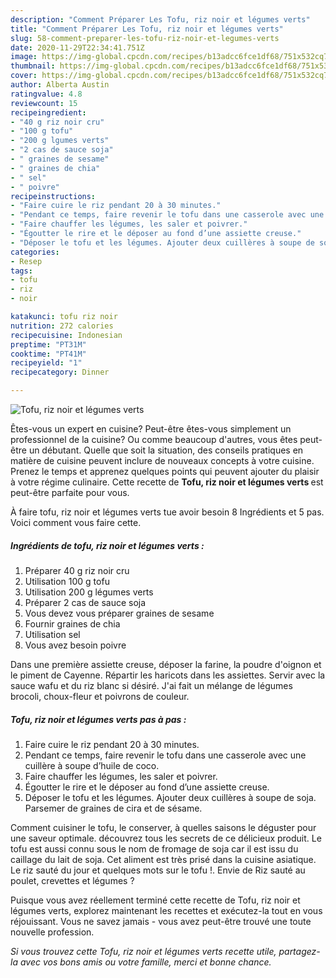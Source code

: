 ```yaml
---
description: "Comment Préparer Les Tofu, riz noir et légumes verts"
title: "Comment Préparer Les Tofu, riz noir et légumes verts"
slug: 58-comment-preparer-les-tofu-riz-noir-et-legumes-verts
date: 2020-11-29T22:34:41.751Z
image: https://img-global.cpcdn.com/recipes/b13adcc6fce1df68/751x532cq70/tofu-riz-noir-et-legumes-verts-photo-principale-de-la-recette.jpg
thumbnail: https://img-global.cpcdn.com/recipes/b13adcc6fce1df68/751x532cq70/tofu-riz-noir-et-legumes-verts-photo-principale-de-la-recette.jpg
cover: https://img-global.cpcdn.com/recipes/b13adcc6fce1df68/751x532cq70/tofu-riz-noir-et-legumes-verts-photo-principale-de-la-recette.jpg
author: Alberta Austin
ratingvalue: 4.8
reviewcount: 15
recipeingredient:
- "40 g riz noir cru"
- "100 g tofu"
- "200 g lgumes verts"
- "2 cas de sauce soja"
- " graines de sesame"
- " graines de chia"
- " sel"
- " poivre"
recipeinstructions:
- "Faire cuire le riz pendant 20 à 30 minutes."
- "Pendant ce temps, faire revenir le tofu dans une casserole avec une cuillère à soupe d’huile de coco."
- "Faire chauffer les légumes, les saler et poivrer."
- "Égoutter le rire et le déposer au fond d’une assiette creuse."
- "Déposer le tofu et les légumes. Ajouter deux cuillères à soupe de soja. Parsemer de graines de cira et de sésame."
categories:
- Resep
tags:
- tofu
- riz
- noir

katakunci: tofu riz noir 
nutrition: 272 calories
recipecuisine: Indonesian
preptime: "PT31M"
cooktime: "PT41M"
recipeyield: "1"
recipecategory: Dinner

---
```



![Tofu, riz noir et légumes verts](https://img-global.cpcdn.com/recipes/b13adcc6fce1df68/751x532cq70/tofu-riz-noir-et-legumes-verts-photo-principale-de-la-recette.jpg)

Êtes-vous un expert en cuisine? Peut-être êtes-vous simplement un professionnel de la cuisine? Ou comme beaucoup d'autres, vous êtes peut-être un débutant. Quelle que soit la situation, des conseils pratiques en matière de cuisine peuvent inclure de nouveaux concepts à votre cuisine. Prenez le temps et apprenez quelques points qui peuvent ajouter du plaisir à votre régime culinaire. Cette recette de <strong> Tofu, riz noir et légumes verts </strong> est peut-être parfaite pour vous.

<!--inarticleads1-->

À faire tofu, riz noir et légumes verts tue avoir besoin 8 Ingrédients et 5 pas. Voici comment vous faire cette.

##### Ingrédients de tofu, riz noir et légumes verts :

1. Préparer 40 g riz noir cru
1. Utilisation 100 g tofu
1. Utilisation 200 g légumes verts
1. Préparer 2 cas de sauce soja
1. Vous devez vous préparer  graines de sesame
1. Fournir  graines de chia
1. Utilisation  sel
1. Vous avez besoin  poivre


Dans une première assiette creuse, déposer la farine, la poudre d&#39;oignon et le piment de Cayenne. Répartir les haricots dans les assiettes. Servir avec la sauce wafu et du riz blanc si désiré. J&#39;ai fait un mélange de légumes brocoli, choux-fleur et poivrons de couleur. 

<!--inarticleads2-->

##### Tofu, riz noir et légumes verts pas à pas :

1. Faire cuire le riz pendant 20 à 30 minutes.
1. Pendant ce temps, faire revenir le tofu dans une casserole avec une cuillère à soupe d’huile de coco.
1. Faire chauffer les légumes, les saler et poivrer.
1. Égoutter le rire et le déposer au fond d’une assiette creuse.
1. Déposer le tofu et les légumes. Ajouter deux cuillères à soupe de soja. Parsemer de graines de cira et de sésame.


Comment cuisiner le tofu, le conserver, à quelles saisons le déguster pour une saveur optimale. découvrez tous les secrets de ce délicieux produit. Le tofu est aussi connu sous le nom de fromage de soja car il est issu du caillage du lait de soja. Cet aliment est très prisé dans la cuisine asiatique. Le riz sauté du jour et quelques mots sur le tofu !. Envie de Riz sauté au poulet, crevettes et légumes ? 

<!--inarticleads1-->

<p>
Puisque vous avez réellement terminé cette recette de Tofu, riz noir et légumes verts, explorez maintenant les recettes et exécutez-la tout en vous réjouissant. Vous ne savez jamais - vous avez peut-être trouvé une toute nouvelle profession.
</p>

<p>
<i>Si vous trouvez cette Tofu, riz noir et légumes verts recette utile, partagez-la avec vos bons amis ou votre famille, merci et bonne chance.</i>
</p>
